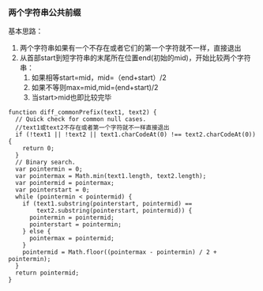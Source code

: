 ### 两个字符串公共前缀

基本思路：

1. 两个字符串如果有一个不存在或者它们的第一个字符就不一样，直接退出
2. 从首部start到短字符串的末尾所在位置end(初始的mid)，开始比较两个字符串：
   1. 如果相等start=mid，mid=（end+start）/2
   2. 如果不等则max=mid,mid=(end+start)/2
   3. 当start>mid也即比较完毕

```
function diff_commonPrefix(text1, text2) {  
  // Quick check for common null cases.  
  //text1或text2不存在或者第一个字符就不一样直接退出
  if (!text1 || !text2 || text1.charCodeAt(0) !== text2.charCodeAt(0)) {  
    return 0;  
  }  
  // Binary search.  
  var pointermin = 0;  
  var pointermax = Math.min(text1.length, text2.length);  
  var pointermid = pointermax;  
  var pointerstart = 0;  
  while (pointermin < pointermid) {  
    if (text1.substring(pointerstart, pointermid) ==  
        text2.substring(pointerstart, pointermid)) {  
      pointermin = pointermid;  
      pointerstart = pointermin;  
    } else {  
      pointermax = pointermid;  
    }  
    pointermid = Math.floor((pointermax - pointermin) / 2 + pointermin);  
  }  
  return pointermid;  
}  
```



